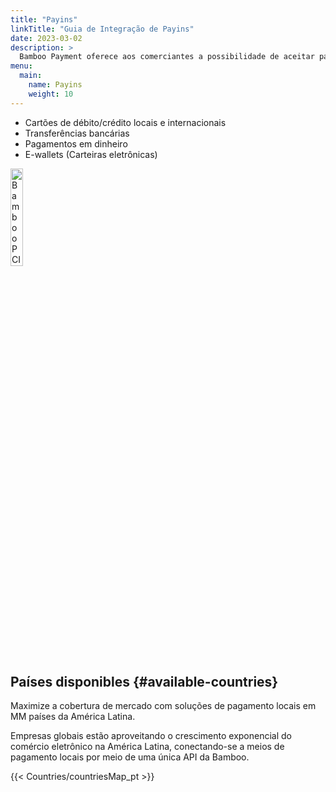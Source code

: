 ```yaml
---
title: "Payins"
linkTitle: "Guia de Integração de Payins"
date: 2023-03-02
description: >
  Bamboo Payment oferece aos comerciantes a possibilidade de aceitar pagamentos, suportando todos os meios de pagamento disponíveis em cada país.
menu:
  main:
    name: Payins
    weight: 10     
---
```


* Cartões de débito/crédito locais e internacionais
* Transferências bancárias
* Pagamentos em dinheiro
* E-wallets (Carteiras eletrônicas)

<img src="https://bamboopaymentsystems.com/wp-content/themes/Bamboo_Theme/images/pci-logo.png" alt="Bamboo PCI certified by GMsectec" style="width: 20%; height:auto;">


## Países disponibles {#available-countries}
Maximize a cobertura de mercado com soluções de pagamento locais em MM países da América Latina.

Empresas globais estão aproveitando o crescimento exponencial do comércio eletrônico na América Latina, conectando-se a meios de pagamento locais por meio de uma única API da Bamboo.

 {{< Countries/countriesMap_pt >}}

 <script>
  window.onload = function() {
    var phtml = document.getElementById('available-countries').nextSibling.innerHTML.replace('MM', document.getElementsByClassName('map-point').length);
    document.getElementById('available-countries').nextSibling.nextSibling.innerHTML = phtml;
  }
</script>